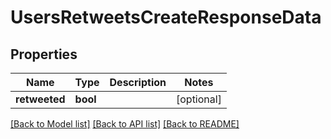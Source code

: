 # UsersRetweetsCreateResponseData


## Properties
Name | Type | Description | Notes
------------ | ------------- | ------------- | -------------
**retweeted** | **bool** |  | [optional] 

[[Back to Model list]](../README.md#documentation-for-models) [[Back to API list]](../README.md#documentation-for-api-endpoints) [[Back to README]](../README.md)


